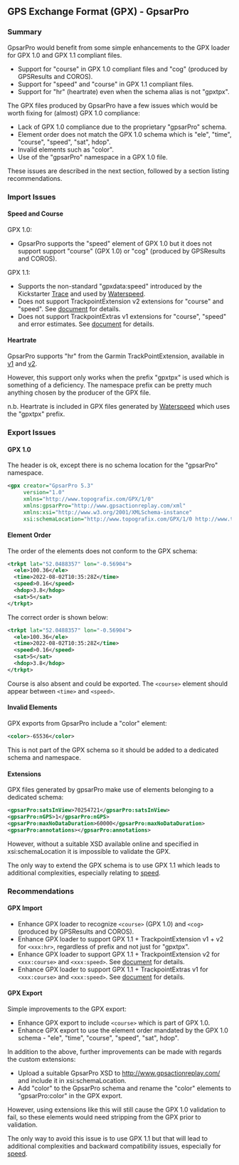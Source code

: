 ## GPS Exchange Format (GPX) - GpsarPro

### Summary

GpsarPro would benefit from some simple enhancements to the GPX loader for GPX 1.0 and GPX 1.1 compliant files.

- Support for "course" in GPX 1.0 compliant files and "cog" (produced by GPSResults and COROS).
- Support for "speed" and "course"  in GPX 1.1 compliant files.
- Support for "hr" (heartrate) even when the schema alias is not "gpxtpx".

The GPX files produced by GpsarPro have a few issues which would be worth fixing for (almost) GPX 1.0 compliance:

- Lack of GPX 1.0 compliance due to the proprietary "gpsarPro" schema.
- Element order does not match the GPX 1.0 schema which is "ele", "time", "course", "speed", "sat", hdop".
- Invalid elements such as "color".
- Use of the "gpsarPro" namespace in a GPX 1.0 file.

These issues are described in the next section, followed by a section listing recommendations.



### Import Issues

#### Speed and Course

GPX 1.0:

- GpsarPro supports the "speed" element of GPX 1.0 but it does not support support "course" (GPX 1.0) or "cog" (produced by GPSResults and COROS).

GPX 1.1:

- Supports the non-standard "gpxdata:speed" introduced by the Kickstarter [Trace](https://www.kickstarter.com/projects/activereplay/trace-the-most-advanced-activity-monitor-for-actio) and used by [Waterspeed](https://waterspeedapp.com/).
- Does not support TrackpointExtension v2 extensions for "course" and "speed". See [document](../speed.md) for details.
- Does not support TrackpointExtras v1 extensions for "course", "speed" and error estimates. See [document](../../xmlschemas/TrackPointExtras/v1/README.md) for details.



#### Heartrate

GpsarPro supports "hr" from the Garmin TrackPointExtension, available in [v1](https://www8.garmin.com/xmlschemas/TrackPointExtensionv1.xsd) and [v2](https://www8.garmin.com/xmlschemas/TrackPointExtensionv2.xsd).

However, this support only works when the prefix "gpxtpx" is used which is something of a deficiency. The namespace prefix can be pretty much anything chosen by the producer of the GPX file.

n.b. Heartrate is included in GPX files generated by [Waterspeed](https://waterspeedapp.com/) which uses the "gpxtpx" prefix.



### Export Issues

#### GPX 1.0

The header is ok, except there is no schema location for the "gpsarPro" namespace.

```xml
<gpx creator="GpsarPro 5.3"
     version="1.0"
     xmlns="http://www.topografix.com/GPX/1/0"
     xmlns:gpsarPro="http://www.gpsactionreplay.com/xml"
     xmlns:xsi="http://www.w3.org/2001/XMLSchema-instance"
     xsi:schemaLocation="http://www.topografix.com/GPX/1/0 http://www.topografix.com/GPX/1/0/gpx.xsd">
```



#### Element Order

The order of the elements does not conform to the GPX schema:

```xml
<trkpt lat="52.0488357" lon="-0.56904">
  <ele>100.36</ele>
  <time>2022-08-02T10:35:28Z</time>
  <speed>0.16</speed>
  <hdop>3.8</hdop>
  <sat>5</sat>
</trkpt>
```

The correct order is shown below:

```xml
<trkpt lat="52.0488357" lon="-0.56904">
  <ele>100.36</ele>
  <time>2022-08-02T10:35:28Z</time>
  <speed>0.16</speed>
  <sat>5</sat>
  <hdop>3.8</hdop>
</trkpt>
```

Course is also absent and could be exported. The `<course>` element should appear between `<time>` and `<speed>`.



#### Invalid Elements

GPX exports from GpsarPro include a "color" element:

```xml
<color>-65536</color>
```

This is not part of the GPX schema so it should be added to a dedicated schema and namespace.



#### Extensions

GPX files generated by gpsarPro make use of elements belonging to a dedicated schema:

```xml
<gpsarPro:satsInView>70254721</gpsarPro:satsInView>
<gpsarPro:nGPS>1</gpsarPro:nGPS>
<gpsarPro:maxNoDataDuration>60000</gpsarPro:maxNoDataDuration>
<gpsarPro:annotations></gpsarPro:annotations>
```

However, without a suitable XSD available online and specified in xsi:schemaLocation it is impossible to validate the GPX.

The only way to extend the GPX schema is to use GPX 1.1 which leads to additional complexities, especially relating to [speed](../speed.md).



### Recommendations

#### GPX Import

- Enhance GPX loader to recognize `<course>` (GPX 1.0) and `<cog>` (produced by GPSResults and COROS).
- Enhance GPX loader to support GPX 1.1 + TrackpointExtension v1 + v2 for `<xxx:hr>`, regardless of prefix and not just for "gpxtpx".
- Enhance GPX loader to support GPX 1.1 + TrackpointExtension v2 for `<xxx:course>` and `<xxx:speed>`. See [document](../speed.md) for details.
- Enhance GPX loader to support GPX 1.1 + TrackpointExtras v1 for `<xxx:course>` and `<xxx:speed>`. See [document](../../xmlschemas/TrackPointExtras/v1/README.md) for details.



#### GPX Export

Simple improvements to the GPX export:

- Enhance GPX export to include `<course>` which is part of GPX 1.0.
- Enhance GPX export to use the element order mandated by the GPX 1.0 schema - "ele", "time", "course", "speed", "sat", hdop".

In addition to the above, further improvements can be made with regards the custom extensions:

- Upload a suitable GpsarPro XSD to http://www.gpsactionreplay.com/ and include it in xsi:schemaLocation.
- Add "color" to the GpsarPro schema and rename the "color" elements to "gpsarPro:color" in the GPX export.

However, using extensions like this will still cause the GPX 1.0 validation to fail, so these elements would need stripping from the GPX prior to validation.

The only way to avoid this issue is to use GPX 1.1 but that will lead to additional complexities and backward compatibility issues, especially for [speed](../speed.md).

